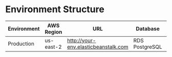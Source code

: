 # Environment Structure

| Environment | AWS Region | URL | Database | Status |
|--------------|-------------|-----|-----------|--------|
| Production | us-east-2 | http://your-env.elasticbeanstalk.com | RDS PostgreSQL | ✅ Green |

